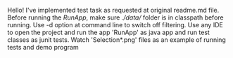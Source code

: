  Hello! 
 I've implemented test task as requested at original readme.md file.
 Before running the *RunApp*, make sure *./data/* folder is in classpath before running.
 Use -d option at command line to switch off filtering.
 Use any IDE to open the project and run the app 'RunApp' as java app and
 run test classes as junit tests.
 Watch 'Selection*.png' files as an example of running tests and demo program
 